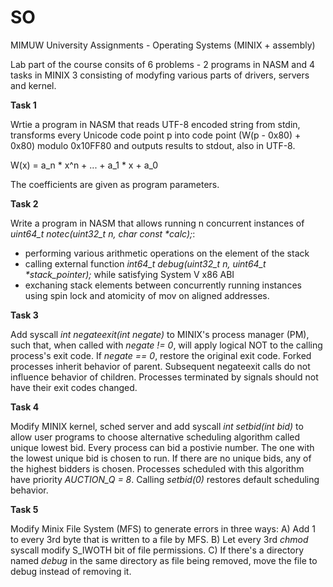 # SO
MIMUW University Assignments - Operating Systems (MINIX + assembly)

Lab part of the course consits of 6 problems - 2 programs in NASM and 4 tasks in MINIX 3 consisting of modyfing various parts of drivers, servers and kernel.

**Task 1**

Wrtie a program in NASM that reads UTF-8 encoded string from stdin, transforms every Unicode code point p into code point (W(p - 0x80) + 0x80) modulo 0x10FF80 and outputs results to stdout, also in UTF-8.

W(x) = a_n * x^n + ... + a_1 * x + a_0

The coefficients are given as program parameters.

**Task 2**

Write a program in NASM that allows running n concurrent instances of _uint64_t notec(uint32_t n, char const *calc);_:
- performing various arithmetic operations on the element of the stack
- calling external function _int64_t debug(uint32_t n, uint64_t *stack_pointer);_ while satisfying System V x86 ABI
- exchaning stack elements between concurrently running instances using spin lock and atomicity of mov on aligned addresses.

**Task 3**

Add syscall _int negateexit(int negate)_ to MINIX's process manager (PM), such that, when called with _negate != 0_, will apply logical NOT to the calling process's exit code. If _negate == 0_, restore the original exit code. Forked processes inherit behavior of parent. Subsequent negateexit calls do not influence behavior of children. Processes terminated by signals should not have their exit codes changed.

**Task 4**

Modify MINIX kernel, sched server and add syscall _int setbid(int bid)_ to allow user programs to choose alternative scheduling algorithm called unique lowest bid. Every process can bid a postivie number. The one with the lowest unique bid is chosen to run. If there are no unique bids, any of the highest bidders is chosen. Processes scheduled with this algorithm have priority _AUCTION_Q = 8_. Calling _setbid(0)_ restores default scheduling behavior.

**Task 5**

Modify Minix File System (MFS) to generate errors in three ways:
A) Add 1 to every 3rd byte that is written to a file by MFS.
B) Let every 3rd _chmod_ syscall modify S_IWOTH bit of file permissions.
C) If there's a directory named _debug_ in the same directory as file being removed, move the file to debug instead of removing it.
